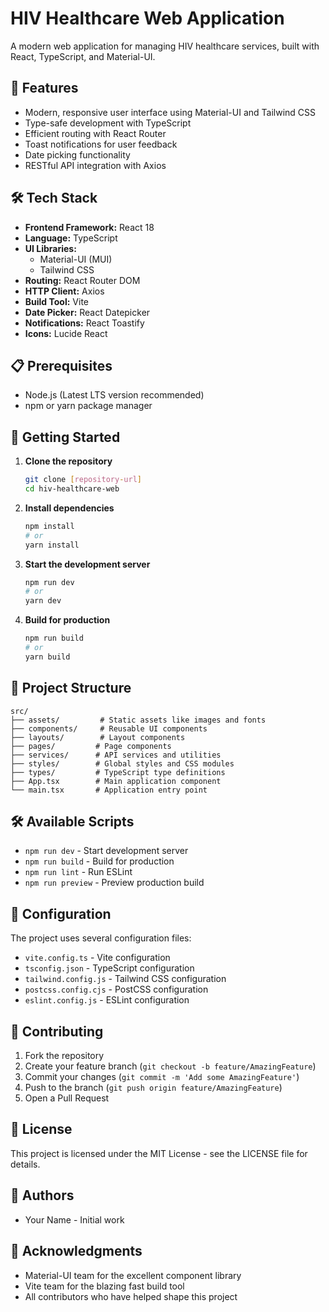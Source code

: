 # HIV Healthcare Web Application

A modern web application for managing HIV healthcare services, built with React, TypeScript, and Material-UI.

## 🚀 Features

- Modern, responsive user interface using Material-UI and Tailwind CSS
- Type-safe development with TypeScript
- Efficient routing with React Router
- Toast notifications for user feedback
- Date picking functionality
- RESTful API integration with Axios

## 🛠️ Tech Stack

- **Frontend Framework:** React 18
- **Language:** TypeScript
- **UI Libraries:** 
  - Material-UI (MUI)
  - Tailwind CSS
- **Routing:** React Router DOM
- **HTTP Client:** Axios
- **Build Tool:** Vite
- **Date Picker:** React Datepicker
- **Notifications:** React Toastify
- **Icons:** Lucide React

## 📋 Prerequisites

- Node.js (Latest LTS version recommended)
- npm or yarn package manager

## 🚀 Getting Started

1. **Clone the repository**
   ```bash
   git clone [repository-url]
   cd hiv-healthcare-web
   ```

2. **Install dependencies**
   ```bash
   npm install
   # or
   yarn install
   ```

3. **Start the development server**
   ```bash
   npm run dev
   # or
   yarn dev
   ```

4. **Build for production**
   ```bash
   npm run build
   # or
   yarn build
   ```

## 📁 Project Structure

```
src/
├── assets/         # Static assets like images and fonts
├── components/     # Reusable UI components
├── layouts/        # Layout components
├── pages/         # Page components
├── services/      # API services and utilities
├── styles/        # Global styles and CSS modules
├── types/         # TypeScript type definitions
├── App.tsx        # Main application component
└── main.tsx       # Application entry point
```

## 🛠️ Available Scripts

- `npm run dev` - Start development server
- `npm run build` - Build for production
- `npm run lint` - Run ESLint
- `npm run preview` - Preview production build

## 🔧 Configuration

The project uses several configuration files:

- `vite.config.ts` - Vite configuration
- `tsconfig.json` - TypeScript configuration
- `tailwind.config.js` - Tailwind CSS configuration
- `postcss.config.cjs` - PostCSS configuration
- `eslint.config.js` - ESLint configuration

## 🤝 Contributing

1. Fork the repository
2. Create your feature branch (`git checkout -b feature/AmazingFeature`)
3. Commit your changes (`git commit -m 'Add some AmazingFeature'`)
4. Push to the branch (`git push origin feature/AmazingFeature`)
5. Open a Pull Request

## 📝 License

This project is licensed under the MIT License - see the LICENSE file for details.

## 👥 Authors

- Your Name - Initial work

## 🙏 Acknowledgments

- Material-UI team for the excellent component library
- Vite team for the blazing fast build tool
- All contributors who have helped shape this project
